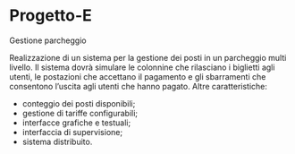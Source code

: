 # Progetto-E
Gestione parcheggio

Realizzazione di un sistema per la gestione dei posti in un parcheggio
multi livello. Il sistema dovrà simulare le colonnine che rilasciano i
biglietti agli utenti, le postazioni che accettano il pagamento e gli
sbarramenti che consentono l’uscita agli utenti che hanno pagato.
Altre caratteristiche:
- conteggio dei posti disponibili;
- gestione di tariffe configurabili;
- interfacce grafiche e testuali;
- interfaccia di supervisione;
- sistema distribuito.
